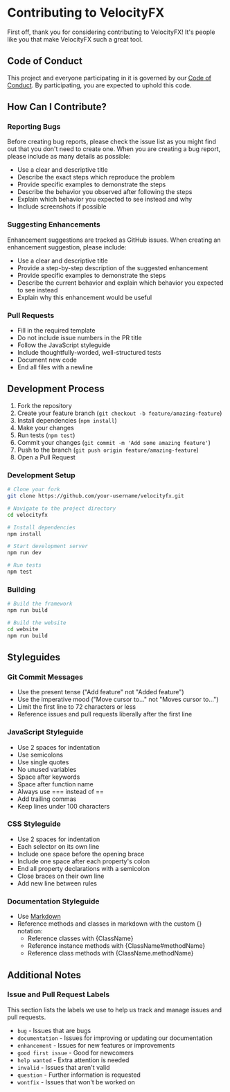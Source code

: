 # Contributing to VelocityFX

First off, thank you for considering contributing to VelocityFX! It's people like you that make VelocityFX such a great tool.

## Code of Conduct

This project and everyone participating in it is governed by our [Code of Conduct](CODE_OF_CONDUCT.md). By participating, you are expected to uphold this code.

## How Can I Contribute?

### Reporting Bugs

Before creating bug reports, please check the issue list as you might find out that you don't need to create one. When you are creating a bug report, please include as many details as possible:

* Use a clear and descriptive title
* Describe the exact steps which reproduce the problem
* Provide specific examples to demonstrate the steps
* Describe the behavior you observed after following the steps
* Explain which behavior you expected to see instead and why
* Include screenshots if possible

### Suggesting Enhancements

Enhancement suggestions are tracked as GitHub issues. When creating an enhancement suggestion, please include:

* Use a clear and descriptive title
* Provide a step-by-step description of the suggested enhancement
* Provide specific examples to demonstrate the steps
* Describe the current behavior and explain which behavior you expected to see instead
* Explain why this enhancement would be useful

### Pull Requests

* Fill in the required template
* Do not include issue numbers in the PR title
* Follow the JavaScript styleguide
* Include thoughtfully-worded, well-structured tests
* Document new code
* End all files with a newline

## Development Process

1. Fork the repository
2. Create your feature branch (`git checkout -b feature/amazing-feature`)
3. Install dependencies (`npm install`)
4. Make your changes
5. Run tests (`npm test`)
6. Commit your changes (`git commit -m 'Add some amazing feature'`)
7. Push to the branch (`git push origin feature/amazing-feature`)
8. Open a Pull Request

### Development Setup

```bash
# Clone your fork
git clone https://github.com/your-username/velocityfx.git

# Navigate to the project directory
cd velocityfx

# Install dependencies
npm install

# Start development server
npm run dev

# Run tests
npm test
```

### Building

```bash
# Build the framework
npm run build

# Build the website
cd website
npm run build
```

## Styleguides

### Git Commit Messages

* Use the present tense ("Add feature" not "Added feature")
* Use the imperative mood ("Move cursor to..." not "Moves cursor to...")
* Limit the first line to 72 characters or less
* Reference issues and pull requests liberally after the first line

### JavaScript Styleguide

* Use 2 spaces for indentation
* Use semicolons
* Use single quotes
* No unused variables
* Space after keywords
* Space after function name
* Always use === instead of ==
* Add trailing commas
* Keep lines under 100 characters

### CSS Styleguide

* Use 2 spaces for indentation
* Each selector on its own line
* Include one space before the opening brace
* Include one space after each property's colon
* End all property declarations with a semicolon
* Close braces on their own line
* Add new line between rules

### Documentation Styleguide

* Use [Markdown](https://guides.github.com/features/mastering-markdown/)
* Reference methods and classes in markdown with the custom {} notation:
    * Reference classes with {ClassName}
    * Reference instance methods with {ClassName#methodName}
    * Reference class methods with {ClassName.methodName}

## Additional Notes

### Issue and Pull Request Labels

This section lists the labels we use to help us track and manage issues and pull requests.

* `bug` - Issues that are bugs
* `documentation` - Issues for improving or updating our documentation
* `enhancement` - Issues for new features or improvements
* `good first issue` - Good for newcomers
* `help wanted` - Extra attention is needed
* `invalid` - Issues that aren't valid
* `question` - Further information is requested
* `wontfix` - Issues that won't be worked on 